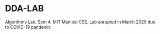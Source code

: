 # DDA-LAB

Algorithms Lab. Sem 4. MIT Manipal CSE.
Lab abrupted in March 2020 due to COVID-19 pandemic
